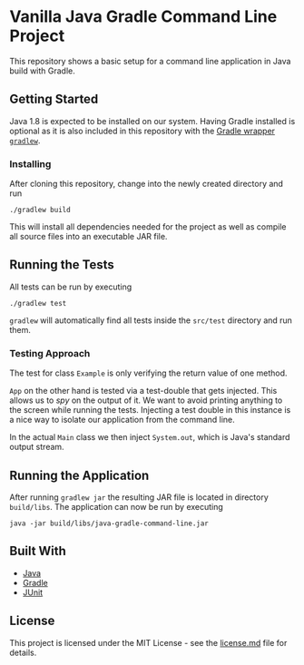 # Vanilla Java Gradle Command Line Project

This repository shows a basic setup for a command line application in Java build with Gradle.


## Getting Started

Java 1.8 is expected to be installed on our system.
Having Gradle installed is optional as it is also included in this repository with the [Gradle wrapper `gradlew`](https://docs.gradle.org/current/userguide/gradle_wrapper.html).


### Installing

After cloning this repository, change into the newly created directory and run

```
./gradlew build
```

This will install all dependencies needed for the project as well as compile all source files into an executable JAR file.


## Running the Tests

All tests can be run by executing

```
./gradlew test
```

`gradlew` will automatically find all tests inside the `src/test` directory and run them.


### Testing Approach

The test for class `Example` is only verifying the return value of one method.

`App` on the other hand is tested via a test-double that gets injected.
This allows us to _spy_ on the output of it.
We want to avoid printing anything to the screen while running the tests.
Injecting a test double in this instance is a nice way to isolate our application from the command line.

In the actual `Main` class we then inject `System.out`, which is Java's standard output stream.


## Running the Application

After running `gradlew jar` the resulting JAR file is located in directory `build/libs`.
The application can now be run by executing

```
java -jar build/libs/java-gradle-command-line.jar
```


## Built With

- [Java](https://www.java.com)
- [Gradle](https://gradle.org)
- [JUnit](http://junit.org)


## License

This project is licensed under the MIT License - see the [license.md](license.md) file for details.
